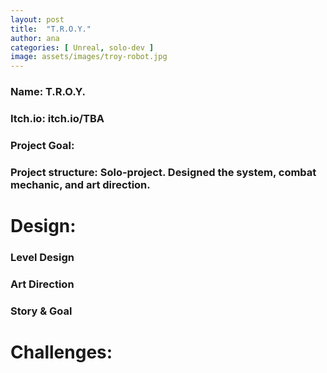 ```yaml
---
layout: post
title:  "T.R.O.Y."
author: ana 
categories: [ Unreal, solo-dev ]
image: assets/images/troy-robot.jpg
---
```


### Name: T.R.O.Y.
### Itch.io: itch.io/TBA
### Project Goal: 
### Project structure: Solo-project. Designed the system, combat mechanic, and art direction. 

# Design:


### Level Design


### Art Direction


### Story & Goal


# Challenges:
